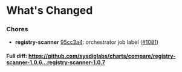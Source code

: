 # What's Changed

### Chores
- **registry-scanner** [95cc3a4](https://github.com/sysdiglabs/charts/commit/95cc3a4309ab1eec44f779b7725b532299c4b4a2): orchestrator job label ([#1081](https://github.com/sysdiglabs/charts/issues/1081))

#### Full diff: https://github.com/sysdiglabs/charts/compare/registry-scanner-1.0.6...registry-scanner-1.0.7
